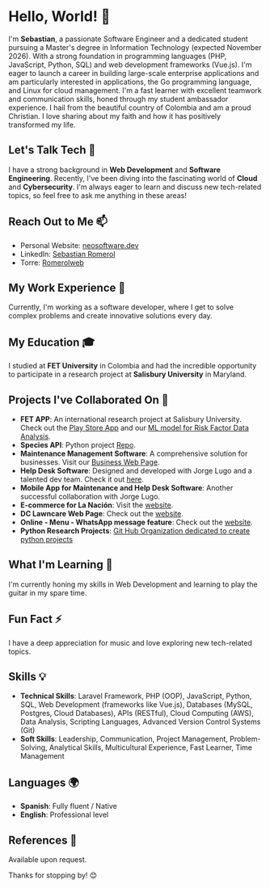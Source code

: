 # Hello, World! 👋

I'm **Sebastian**, a passionate Software Engineer and a dedicated student pursuing a Master's degree in Information Technology (expected November 2026). With a strong foundation in programming languages (PHP, JavaScript, Python, SQL) and web development frameworks (Vue.js). I'm eager to launch a career in building large-scale enterprise applications and am particularly interested in applications, the Go programming language, and Linux for cloud management. I'm a fast learner with excellent teamwork and communication skills, honed through my student ambassador experience. I hail from the beautiful country of Colombia and am a proud Christian. I love sharing about my faith and how it has positively transformed my life.

## Let's Talk Tech 💬

I have a strong background in **Web Development** and **Software Engineering**. Recently, I've been diving into the fascinating world of **Cloud** and **Cybersecurity**. I'm always eager to learn and discuss new tech-related topics, so feel free to ask me anything in these areas!

## Reach Out to Me 📫

- Personal Website: [neosoftware.dev](https://neosoftware.dev/)
- LinkedIn: [Sebastian Romerol](https://www.linkedin.com/in/sebastian-romerol/)
- Torre: [Romerolweb](https://torre.co/Romerolweb)

## My Work Experience 🔭

Currently, I'm working as a software developer, where I get to solve complex problems and create innovative solutions every day.

## My Education 🎓

I studied at **FET University** in Colombia and had the incredible opportunity to participate in a research project at **Salisbury University** in Maryland.

## Projects I've Collaborated On 🚀

- **FET APP**: An international research project at Salisbury University. Check out the [Play Store App](https://play.google.com/store/apps/details?id=io.ionic.fet) and our [ML model for Risk Factor Data Analysis](https://github.com/Python-Neiva/risk-factors-covid19/blob/main/risk_factor_data_analysis.ipynb).
- **Species API**: Python project [Repo](https://github.com/Python-Neiva/python_programming_project_COIT20245).
- **Maintenance Management Software**: A comprehensive solution for businesses. Visit our [Business Web Page](https://coldchaincolombiasas.co).
- **Help Desk Software**: Designed and developed with Jorge Lugo and a talented dev team. Check it out [here](https://coldchaincolombiasas.co).
- **Mobile App for Maintenance and Help Desk Software**: Another successful collaboration with Jorge Lugo.
- **E-commerce for La Nación**: Visit the [website](https://tienda.lanacion.com.co).
- **DC Lawncare Web Page**: Check out the [website](https://dclawncarellc.com).
- **Online - Menu - WhatsApp message feature**: Check out the [website](https://menu.bakingtimeneiva.com/).
- **Python Research Projects**: [Git Hub Organization dedicated to create python projects](https://github.com/Python-Neiva)

## What I'm Learning 🌱

I'm currently honing my skills in Web Development and learning to play the guitar in my spare time.

## Fun Fact ⚡

I have a deep appreciation for music and love exploring new tech-related topics.


## Skills 💡

- **Technical Skills**: Laravel Framework, PHP (OOP), JavaScript, Python, SQL, Web Development (frameworks like Vue.js), Databases (MySQL, Postgres, Cloud Databases), APIs (RESTful), Cloud Computing (AWS), Data Analysis, Scripting Languages, Advanced Version Control Systems (Git)
- **Soft Skills**: Leadership, Communication, Project Management, Problem-Solving, Analytical Skills, Multicultural Experience, Fast Learner, Time Management

## Languages 🌍

- **Spanish**: Fully fluent / Native
- **English**: Professional level

## References 📝

Available upon request.


Thanks for stopping by! 😊
